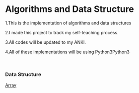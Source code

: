 <!DOCTYPE html>
<html lang="en">
<head>
    <meta charset="UTF-8">

</head>
<body>
<h1>Algorithms and Data Structure</h1>
<p>1.This is the implementation of algorithms and data structures</p>
<p>2.I made this project to track my self-teaching process.</p>
<p>3.All codes will be updated to my ANKI.</p>
<p>4.All of these implementations will be using <bold>Python3</bold>Python3</p>
<br>
<h3>Data Structure</h3>
<div col-mid-6><p><a href="">Array</a></p></div>

</body>
</html>
